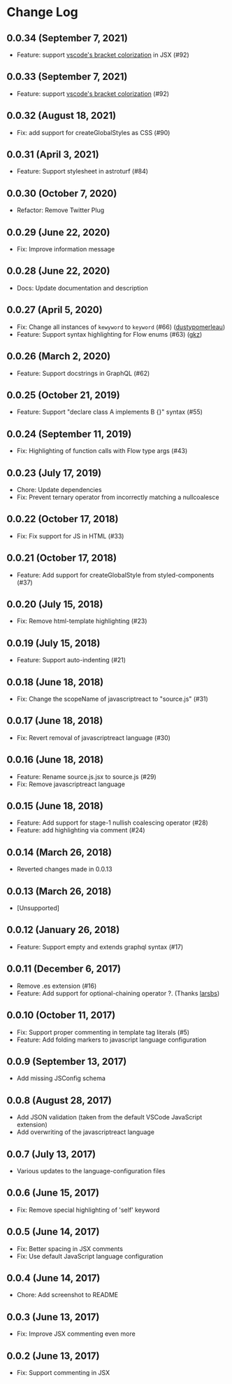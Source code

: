 # Change Log

## 0.0.34 (September 7, 2021)

- Feature: support [vscode's bracket colorization](https://code.visualstudio.com/updates/v1_60?WT.mc_id=devcloud-00000-cxa#_high-performance-bracket-pair-colorization) in JSX (#92)

## 0.0.33 (September 7, 2021)

- Feature: support [vscode's bracket colorization](https://code.visualstudio.com/updates/v1_60?WT.mc_id=devcloud-00000-cxa#_high-performance-bracket-pair-colorization) (#92)

## 0.0.32 (August 18, 2021)

- Fix: add support for createGlobalStyles as CSS (#90)

## 0.0.31 (April 3, 2021)

- Feature: Support stylesheet in astroturf (#84)

## 0.0.30 (October 7, 2020)

- Refactor: Remove Twitter Plug

## 0.0.29 (June 22, 2020)

- Fix: Improve information message

## 0.0.28 (June 22, 2020)

- Docs: Update documentation and description

## 0.0.27 (April 5, 2020)

- Fix: Change all instances of `kewyword` to `keyword` (#66) ([dustypomerleau](https://github.com/dustypomerleau))
- Feature: Support syntax highlighting for Flow enums (#63) ([gkz](https://github.com/gkz))

## 0.0.26 (March 2, 2020)

- Feature: Support docstrings in GraphQL (#62)

## 0.0.25 (October 21, 2019)

- Feature: Support "declare class A implements B {}" syntax (#55)

## 0.0.24 (September 11, 2019)

- Fix: Highlighting of function calls with Flow type args (#43)

## 0.0.23 (July 17, 2019)

- Chore: Update dependencies
- Fix: Prevent ternary operator from incorrectly matching a nullcoalesce

## 0.0.22 (October 17, 2018)

- Fix: Fix support for JS in HTML (#33)

## 0.0.21 (October 17, 2018)

- Feature: Add support for createGlobalStyle from styled-components (#37)

## 0.0.20 (July 15, 2018)

- Fix: Remove html-template highlighting (#23)

## 0.0.19 (July 15, 2018)

- Feature: Support auto-indenting (#21)

## 0.0.18 (June 18, 2018)

- Fix: Change the scopeName of javascriptreact to "source.js" (#31)

## 0.0.17 (June 18, 2018)

- Fix: Revert removal of javascriptreact language (#30)

## 0.0.16 (June 18, 2018)

- Feature: Rename source.js.jsx to source.js (#29)
- Fix: Remove javascriptreact language

## 0.0.15 (June 18, 2018)

- Feature: Add support for stage-1 nullish coalescing operator (#28)
- Feature: add highlighting via comment (#24)

## 0.0.14 (March 26, 2018)

- Reverted changes made in 0.0.13

## 0.0.13 (March 26, 2018)

- [Unsupported]

## 0.0.12 (January 26, 2018)

- Feature: Support empty and extends graphql syntax (#17)

## 0.0.11 (December 6, 2017)

- Remove .es extension (#16)
- Feature: Add support for optional-chaining operator ?. (Thanks [larsbs](https://github.com/larsbs))

## 0.0.10 (October 11, 2017)

- Fix: Support proper commenting in template tag literals (#5)
- Feature: Add folding markers to javascript language configuration

## 0.0.9 (September 13, 2017)

- Add missing JSConfig schema

## 0.0.8 (August 28, 2017)

- Add JSON validation (taken from the default VSCode JavaScript extension)
- Add overwriting of the javascriptreact language

## 0.0.7 (July 13, 2017)

- Various updates to the language-configuration files

## 0.0.6 (June 15, 2017)

- Fix: Remove special highlighting of 'self' keyword

## 0.0.5 (June 14, 2017)

- Fix: Better spacing in JSX comments
- Fix: Use default JavaScript language configuration

## 0.0.4 (June 14, 2017)

- Chore: Add screenshot to README

## 0.0.3 (June 13, 2017)

- Fix: Improve JSX commenting even more

## 0.0.2 (June 13, 2017)

- Fix: Support commenting in JSX
